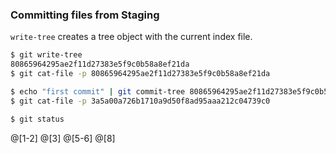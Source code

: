 ### Committing files from Staging

`write-tree` creates a tree object with the current index file.

```sh
$ git write-tree
80865964295ae2f11d27383e5f9c0b58a8ef21da
$ git cat-file -p 80865964295ae2f11d27383e5f9c0b58a8ef21da

$ echo "first commit" | git commit-tree 80865964295ae2f11d27383e5f9c0b58a8ef21da
$ git cat-file -p 3a5a00a726b1710a9d50f8ad95aaa212c04739c0

$ git status
```

@[1-2]
@[3]
@[5-6]
@[8]

